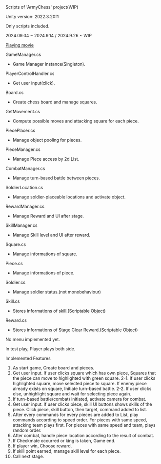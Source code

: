 Scripts of 'ArmyChess' project(WIP)

Unity version: 2022.3.20f1

Only scripts included.

2024.09.04 ~ 2024.9.14 / 2024.9.26 ~ WIP

[Playing movie](https://youtu.be/c_92I434w34)

GameManager.cs
 - Game Manager instance(Singleton).

PlayerControlHandler.cs
 - Get user input(click).


Board.cs
 - Create chess board and manage squares.

GetMovement.cs
 - Compute possible moves and attacking square for each piece.

PiecePlacer.cs
 - Manage object pooling for pieces.

PieceManager.cs
 - Manage Piece access by 2d List.


CombatManager.cs
 - Manage turn-based battle between pieces.

SoldierLocation.cs
 - Manage soldier-placeable locations and activate object.


RewardManager.cs
 - Manage Reward and UI after stage.

SkillManager.cs
 - Manage Skill level and UI after reward.


Square.cs
 - Manage informations of square.

Piece.cs
 - Manage informations of piece.


Soldier.cs
 - Manage soldier status.(not monobehaviour)

Skill.cs
 - Stores informations of skill.(Scriptable Object)

Reward.cs
 - Stores informations of Stage Clear Reward.(Scriptable Object)


No menu implemented yet.

In test play, Player plays both side.

Implemented Features

1. As start game, Create board and pieces.
2. Get user input. If user clicks square which has own piece, Squares that the piece can move to highlighted with green square.
2-1. If user clicks highlighted square, move selected piece to square. If enemy piece already exists on square, Initiate turn-based battle.
2-2. If user clicks else, unhighlight square and wait for selecting piece again.
3. If turn-based battle(combat) initiated, activate camera for combat. 
4. Get user input. If user clicks piece, skill UI buttons shows skills of the piece. Click piece, skill button, then target, command added to list.
5. After every commands for every pieces are added to List, play commands according to speed order. For pieces with same speed, attacking team plays first. For pieces with same speed and team, plays random order.
6. After combat, handle piece location according to the result of combat.
7. If Checkmate occurred or king is taken, Game end.
8. If player win, Choose reward.
9. If skill point earned, manage skill level for each piece.
10. Call next stage.
